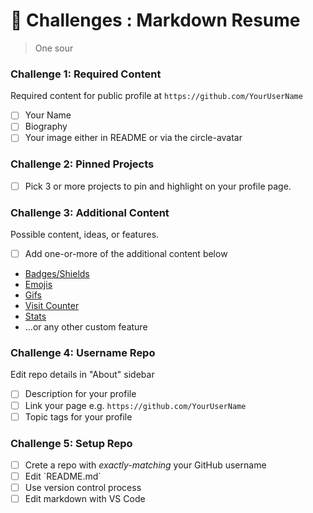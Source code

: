 # 💯 Challenges : Markdown Resume

> One sour

### Challenge 1: Required Content

Required content for public profile at `https://github.com/YourUserName`

* [ ] Your Name
* [ ] Biography
* [ ] Your image either in README or via the circle-avatar

### Challenge 2: Pinned Projects

* [ ] Pick 3 or more projects to pin and highlight on your profile page.

### Challenge 3: Additional Content

Possible content, ideas, or features.&#x20;

* [ ] Add one-or-more of the additional content below

<!---->

* [Badges/Shields](https://shields.io/)
* [Emojis](https://gist.github.com/rxaviers/7360908)
* [Gifs](https://giphy.com/)
* [Visit Counter](https://dev.to/anuraghazra/dynamically-generated-github-stats-for-your-profile-readme-o4g)
* [Stats](https://github.com/anuraghazra/github-readme-stats)
* ...or any other custom feature

### Challenge 4: Username Repo

Edit repo details in "About" sidebar

* [ ] Description for your profile
* [ ] Link your page e.g. `https://github.com/YourUserName`
* [ ] Topic tags for your profile

### Challenge 5: Setup Repo

* [ ] Crete a repo with _exactly-matching_ your GitHub username
* [ ] Edit \`README.md\`
* [ ] Use version control process
* [ ] Edit markdown with VS Code

###
